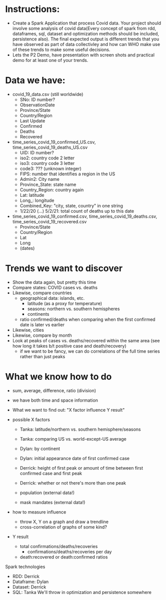 # Instructions:
- Create a Spark Application that process Covid data.
Your project  should involve some analysis of covid data(Every concept of spark from rdd, dataframes, sql, dataset and optimization methods should be included, persistence also).  The final expected output is different trends that you have observed as part of data collectivley and how can WHO make use of these trends to make some useful decisions.
- Lets the P2 Demo, have presentation with screen shots and practical demo for at least one of your trends.

# Data we have:
- covid_19_data.csv (still worldwide)
	- SNo: ID number?
	- ObservationDate
	- Province/State
	- Country/Region
	- Last Update
	- Confirmed
	- Deaths
	- Recovered
- time_series_covid_19_confirmed_US.csv, time_series_covid_19_deaths_US.csv
	- UID: ID number?
	- iso2: country code 2 letter
	- iso3: country code 3 letter
	- code3: ??? (unknown integer)
	- FIPS: number that identifies a region in the US
	- Admin2: City name
	- Province_State: state name
	- Country_Region: country again
	- Lat: latitude
	- Long_: longitude
	- Combined_Key: "city, state, country" in one string
	- 1/22/20 (...) 5/2/21: total count of deaths up to this date
- time_series_covid_19_confirmed.csv, time_series_covid_19_deaths.csv, time_series_covid_19_recovered.csv
	- Province/State
	- Country/Region
	- Lat
	- Long
	- (dates)

# Trends we want to discover
- Show the data again, but pretty this time
- Compare states: COVID cases vs. deaths
- Likewise, compare countries
	- geographical data: islands, etc.
		- latitude (as a proxy for temperature)
		- seasons: northern vs. southern hemispheres
		- continents
	- ratio confirmed/deaths when comparing when the first confirmed date is later vs earlier
- Likewise, cities
- Likewise, compare by month
- Look at peaks of cases vs. deaths/recovered within the same area (see how long it takes b/t positive case and death/recovery)
	- if we want to be fancy, we can do correlations of the full time series rather than just peaks

# What we know how to do
- sum, average, difference, ratio (division)
- we have both time and space information

- What we want to find out: "X factor influence Y result"
- possible X factors
	- Tanka: latitude/northern vs. southern hemisphere/seasons
	- Tanka: comparing US vs. world-except-US average
	- Dylan: by continent
	- Dylan: initial appearance date of first confirmed case
	- Derrick: height of first peak or amount of time between first confirmed case and first peak
	- Derrick: whether or not there's more than one peak
	
	- population (external data!)
	- mask mandates (external data!)
- how to measure influence
	- throw X, Y on a graph and draw a trendline
	- cross-correlation of graphs of some kind?
- Y result
	- total confirmations/deaths/recoveries
		- confirmations/deaths/recoveries per day
	- death:recovered or death:confirmed ratios

Spark technologies
- RDD: Derrick
- Dataframe: Dylan
- Dataset: Derrick
- SQL: Tanka
We'll throw in optimization and persistence somewhere
